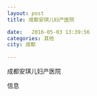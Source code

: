 ```yaml
--- 
layout: post 
title: 成都安琪儿妇产医院

date:   2016-05-03 13:39:56 
categories: 其他  
city: 成都
  
--- 
```

   
成都安琪儿妇产医院

信息

